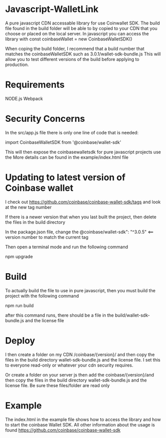# Javascript-WalletLink
 A pure javascript CDN accessable library for use Coinwallet SDK.  The build file found in the build folder will be able to by copied to your CDN that you choose or placed on the local server.  In javascript you can access the library with    const coinbaseWallet = new CoinbaseWalletSDK()   

 When coping the build folder, I recommend that a build number that matches the coinbaseWalletSDK such as 3.0.1/wallet-sdk-bundle.js  This will allow you to test different versions of the build before applying to production.

# Requirements
 NODE.js 
 Webpack

# Security Concerns
 In the src/app.js file there is only one line of code that is needed:

 import CoinbaseWalletSDK from '@coinbase/wallet-sdk'

 This will then expose the coinbasewalletsdk for pure javascript projects use the <script src="wallet-sdk-bundle.js"></script>   More details can be found in the example/index.html file

# Updating to latest version of Coinbase wallet
 I check out https://github.com/coinbase/coinbase-wallet-sdk/tags and look at the new tag number

 If there is a newer version that when you last built the project, then delete the files in the build directory

 In the package.json file, change the @coinbase/wallet-sdk": "^3.0.5" <== version number to match the current tag

 Then open a terminal mode and run the following command

 npm upgrade

# Build
 To actually build the file to use in pure javascript, then you must build the project with the following command

 npm run build

 after this command runs, there should be a file in the build/wallet-sdk-bundle.js and the license file

# Deploy
I then create a folder on my CDN /coinbase/{version}/ and then copy the files in the build directory wallet-sdk-bundle.js and the license file.  I set this to everyone read-only or whatever your cdn security requires.

Or create a folder on your server js then add the coinbase/{version}/and then copy the files in the build directory wallet-sdk-bundle.js and the license file. Be sure these files/folder are read only


# Example
The index.html in the example file shows how to access the library and how to start the coinbase Wallet SDK.  All other information about the usage is found https://github.com/coinbase/coinbase-wallet-sdk
 
 
